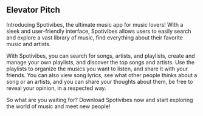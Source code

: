 ## Elevator Pitch

Introducing Spotivibes, the ultimate music app for music lovers! With a sleek and user-friendly interface, Spotivibes allows users to easily search and explore a vast library of music, find everything about their favorite music and artists.

With Spotivibes, you can search for songs, artists, and playlists, create and manage your own playlists, and discover the top songs and artists. Use the playlists to organize the musics you want to listen, and share it with your friends. You can also view song lyrics, see what other people thinks about a song or an artists, and you can share your thoughts about them, be free to reveal your opinion, in a respected way.

So what are you waiting for? Download Spotivibes now and start exploring the world of music and meet new people!
